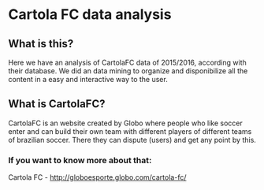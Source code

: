 # Cartola FC data analysis

## What is this?
Here we have an analysis of CartolaFC data of 2015/2016, according with their database. 
We did an data mining to organize and disponibilize all the content in a easy and interactive way to the user.

## What is CartolaFC?
CartolaFC is an website created by Globo where people who like soccer enter and can build their own team with different players of different teams of brazilian soccer. There they can dispute (users) and get any point by this.

### If you want to know more about that:
Cartola FC - <http://globoesporte.globo.com/cartola-fc/>

